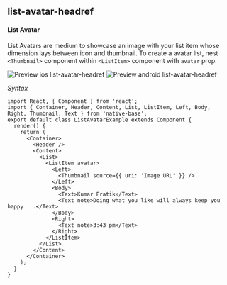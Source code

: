 ## list-avatar-headref
#### List Avatar

List Avatars are medium to showcase an image with your list item whose dimension lays between icon and thumbnail. To create a avatar list, nest <code>&lt;Thumbnail></code> component within <code>&lt;ListItem></code> component with <code>avatar</code> prop.

![Preview ios list-avatar-headref](https://github.com/GeekyAnts/NativeBase-KitchenSink/raw/v2.4.9/screenshots/ios/list-avatar.png)
![Preview android list-avatar-headref](https://github.com/GeekyAnts/NativeBase-KitchenSink/raw/v2.4.9/screenshots/android/list-avatar.png)

*Syntax*

<pre class="line-numbers"><code class="language-jsx">import React, { Component } from 'react';
import { Container, Header, Content, List, ListItem, Left, Body, Right, Thumbnail, Text } from 'native-base';
export default class ListAvatarExample extends Component {
  render() {
    return (
      &lt;Container>
        &lt;Header />
        &lt;Content>
          &lt;List>
            &lt;ListItem avatar>
              &lt;Left>
                &lt;Thumbnail source={&#123; uri: 'Image URL' }} />
              &lt;/Left>
              &lt;Body>
                &lt;Text>Kumar Pratik&lt;/Text>
                &lt;Text note>Doing what you like will always keep you happy . .&lt;/Text>
              &lt;/Body>
              &lt;Right>
                &lt;Text note>3:43 pm&lt;/Text>
              &lt;/Right>
            &lt;/ListItem>
          &lt;/List>
        &lt;/Content>
      &lt;/Container>
    );
  }
}
</code></pre><br />
